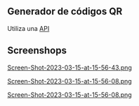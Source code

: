 ## Generador de códigos QR

Utiliza una [API](https://goqr.me/api/ "API")

## Screenshops


[Screen-Shot-2023-03-15-at-15-56-43.png](https://postimg.cc/qNdGxwhz)

[Screen-Shot-2023-03-15-at-15-56-08.png](https://postimg.cc/HJqRwXgz)

[Screen-Shot-2023-03-15-at-15-56-08.png](https://postimg.cc/HJqRwXgz)